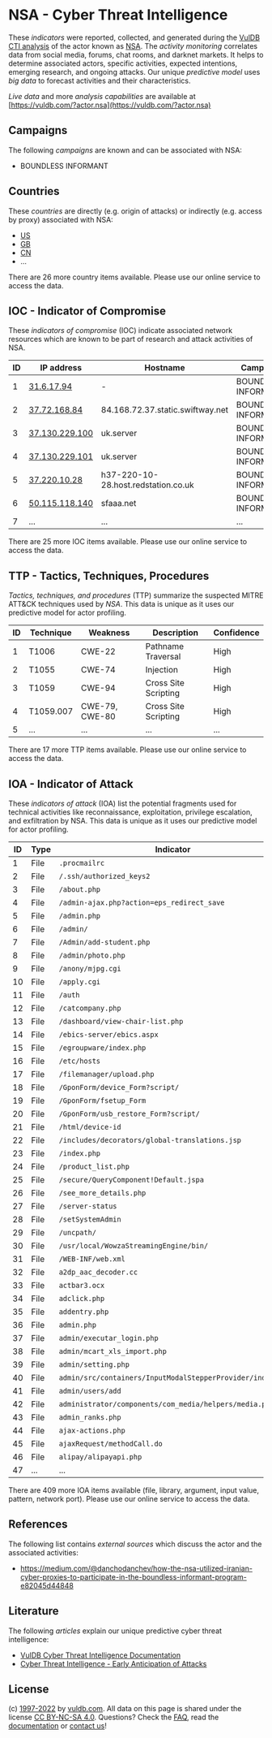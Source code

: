 # NSA - Cyber Threat Intelligence

These _indicators_ were reported, collected, and generated during the [VulDB CTI analysis](https://vuldb.com/?kb.cti) of the actor known as [NSA](https://vuldb.com/?actor.nsa). The _activity monitoring_ correlates data from social media, forums, chat rooms, and darknet markets. It helps to determine associated actors, specific activities, expected intentions, emerging research, and ongoing attacks. Our unique _predictive model_ uses _big data_ to forecast activities and their characteristics.

_Live data_ and more _analysis capabilities_ are available at [https://vuldb.com/?actor.nsa](https://vuldb.com/?actor.nsa)

## Campaigns

The following _campaigns_ are known and can be associated with NSA:

* BOUNDLESS INFORMANT

## Countries

These _countries_ are directly (e.g. origin of attacks) or indirectly (e.g. access by proxy) associated with NSA:

* [US](https://vuldb.com/?country.us)
* [GB](https://vuldb.com/?country.gb)
* [CN](https://vuldb.com/?country.cn)
* ...

There are 26 more country items available. Please use our online service to access the data.

## IOC - Indicator of Compromise

These _indicators of compromise_ (IOC) indicate associated network resources which are known to be part of research and attack activities of NSA.

ID | IP address | Hostname | Campaign | Confidence
-- | ---------- | -------- | -------- | ----------
1 | [31.6.17.94](https://vuldb.com/?ip.31.6.17.94) | - | BOUNDLESS INFORMANT | High
2 | [37.72.168.84](https://vuldb.com/?ip.37.72.168.84) | 84.168.72.37.static.swiftway.net | BOUNDLESS INFORMANT | High
3 | [37.130.229.100](https://vuldb.com/?ip.37.130.229.100) | uk.server | BOUNDLESS INFORMANT | High
4 | [37.130.229.101](https://vuldb.com/?ip.37.130.229.101) | uk.server | BOUNDLESS INFORMANT | High
5 | [37.220.10.28](https://vuldb.com/?ip.37.220.10.28) | h37-220-10-28.host.redstation.co.uk | BOUNDLESS INFORMANT | High
6 | [50.115.118.140](https://vuldb.com/?ip.50.115.118.140) | sfaaa.net | BOUNDLESS INFORMANT | High
7 | ... | ... | ... | ...

There are 25 more IOC items available. Please use our online service to access the data.

## TTP - Tactics, Techniques, Procedures

_Tactics, techniques, and procedures_ (TTP) summarize the suspected MITRE ATT&CK techniques used by _NSA_. This data is unique as it uses our predictive model for actor profiling.

ID | Technique | Weakness | Description | Confidence
-- | --------- | -------- | ----------- | ----------
1 | T1006 | CWE-22 | Pathname Traversal | High
2 | T1055 | CWE-74 | Injection | High
3 | T1059 | CWE-94 | Cross Site Scripting | High
4 | T1059.007 | CWE-79, CWE-80 | Cross Site Scripting | High
5 | ... | ... | ... | ...

There are 17 more TTP items available. Please use our online service to access the data.

## IOA - Indicator of Attack

These _indicators of attack_ (IOA) list the potential fragments used for technical activities like reconnaissance, exploitation, privilege escalation, and exfiltration by NSA. This data is unique as it uses our predictive model for actor profiling.

ID | Type | Indicator | Confidence
-- | ---- | --------- | ----------
1 | File | `.procmailrc` | Medium
2 | File | `/.ssh/authorized_keys2` | High
3 | File | `/about.php` | Medium
4 | File | `/admin-ajax.php?action=eps_redirect_save` | High
5 | File | `/admin.php` | Medium
6 | File | `/admin/` | Low
7 | File | `/Admin/add-student.php` | High
8 | File | `/admin/photo.php` | High
9 | File | `/anony/mjpg.cgi` | High
10 | File | `/apply.cgi` | Medium
11 | File | `/auth` | Low
12 | File | `/catcompany.php` | High
13 | File | `/dashboard/view-chair-list.php` | High
14 | File | `/ebics-server/ebics.aspx` | High
15 | File | `/egroupware/index.php` | High
16 | File | `/etc/hosts` | Medium
17 | File | `/filemanager/upload.php` | High
18 | File | `/GponForm/device_Form?script/` | High
19 | File | `/GponForm/fsetup_Form` | High
20 | File | `/GponForm/usb_restore_Form?script/` | High
21 | File | `/html/device-id` | High
22 | File | `/includes/decorators/global-translations.jsp` | High
23 | File | `/index.php` | Medium
24 | File | `/product_list.php` | High
25 | File | `/secure/QueryComponent!Default.jspa` | High
26 | File | `/see_more_details.php` | High
27 | File | `/server-status` | High
28 | File | `/setSystemAdmin` | High
29 | File | `/uncpath/` | Medium
30 | File | `/usr/local/WowzaStreamingEngine/bin/` | High
31 | File | `/WEB-INF/web.xml` | High
32 | File | `a2dp_aac_decoder.cc` | High
33 | File | `actbar3.ocx` | Medium
34 | File | `adclick.php` | Medium
35 | File | `addentry.php` | Medium
36 | File | `admin.php` | Medium
37 | File | `admin/executar_login.php` | High
38 | File | `admin/mcart_xls_import.php` | High
39 | File | `admin/setting.php` | High
40 | File | `admin/src/containers/InputModalStepperProvider/index.js` | High
41 | File | `admin/users/add` | High
42 | File | `administrator/components/com_media/helpers/media.php` | High
43 | File | `admin_ranks.php` | High
44 | File | `ajax-actions.php` | High
45 | File | `ajaxRequest/methodCall.do` | High
46 | File | `alipay/alipayapi.php` | High
47 | ... | ... | ...

There are 409 more IOA items available (file, library, argument, input value, pattern, network port). Please use our online service to access the data.

## References

The following list contains _external sources_ which discuss the actor and the associated activities:

* https://medium.com/@danchodanchev/how-the-nsa-utilized-iranian-cyber-proxies-to-participate-in-the-boundless-informant-program-e82045d44848

## Literature

The following _articles_ explain our unique predictive cyber threat intelligence:

* [VulDB Cyber Threat Intelligence Documentation](https://vuldb.com/?kb.cti)
* [Cyber Threat Intelligence - Early Anticipation of Attacks](https://www.scip.ch/en/?labs.20201022)

## License

(c) [1997-2022](https://vuldb.com/?kb.changelog) by [vuldb.com](https://vuldb.com/?kb.about). All data on this page is shared under the license [CC BY-NC-SA 4.0](https://creativecommons.org/licenses/by-nc-sa/4.0/). Questions? Check the [FAQ](https://vuldb.com/?kb.faq), read the [documentation](https://vuldb.com/?kb) or [contact us](https://vuldb.com/?contact)!
